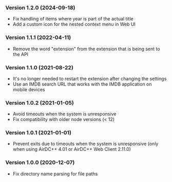 ### Version 1.2.0 (2024-09-18)

- Fix handling of items where year is part of the actual title
- Add a custom icon for the nested context menu in Web UI

### Version 1.1.1 (2022-04-11)

- Remove the word "extension" from the extension that is being sent to the API

### Version 1.1.0 (2021-08-22)

- It's no longer needed to restart the extension after changing the settings
- Use an IMDB search URL that works with the IMDB application on mobile devices

### Version 1.0.2 (2021-01-05)

- Avoid timeouts when the system is unresponsive
- Fix compatibility with older node versions (< 12)

### Version 1.0.1 (2021-01-01)

- Prevent exits due to timeouts when the system is unresponsive (only when using AirDC++ 4.01 or AirDC++ Web Client 2.11.0)

### Version 1.0.0 (2020-12-07)

- Fix directory name parsing for file paths
